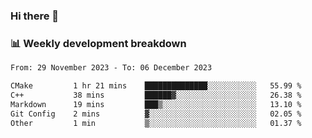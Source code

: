 ### Hi there 👋

### 📊 Weekly development breakdown
<!--START_SECTION:waka-->

```txt
From: 29 November 2023 - To: 06 December 2023

CMake         1 hr 21 mins    ██████████████░░░░░░░░░░░   55.99 %
C++           38 mins         ██████▓░░░░░░░░░░░░░░░░░░   26.38 %
Markdown      19 mins         ███▒░░░░░░░░░░░░░░░░░░░░░   13.10 %
Git Config    2 mins          ▓░░░░░░░░░░░░░░░░░░░░░░░░   02.05 %
Other         1 min           ▒░░░░░░░░░░░░░░░░░░░░░░░░   01.37 %
```

<!--END_SECTION:waka-->
